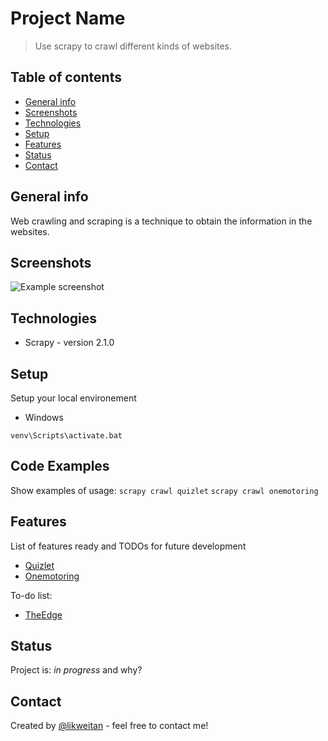 # Project Name

> Use scrapy to crawl different kinds of websites.

## Table of contents

- [General info](#general-info)
- [Screenshots](#screenshots)
- [Technologies](#technologies)
- [Setup](#setup)
- [Features](#features)
- [Status](#status)
- [Contact](#contact)

## General info

Web crawling and scraping is a technique to obtain the information in the websites.

## Screenshots

![Example screenshot](http://s1.wailian.download/2020/05/13/Capture.png)

## Technologies

- Scrapy - version 2.1.0

## Setup

Setup your local environement

- Windows

```
venv\Scripts\activate.bat
```

## Code Examples

Show examples of usage:
`scrapy crawl quizlet`
`scrapy crawl onemotoring`

## Features

List of features ready and TODOs for future development

- [Quizlet](https://quizlet.com/)
- [Onemotoring](https://www.onemotoring.com.sg/content/onemotoring/home/driving/traffic_information/traffic-cameras/woodlands.html)

To-do list:

- [TheEdge](https://www.theedgemarkets.com/categories/malaysia)

## Status

Project is: _in progress_ and why?

## Contact

Created by [@likweitan](https://likweitan.github.io/) - feel free to contact me!
